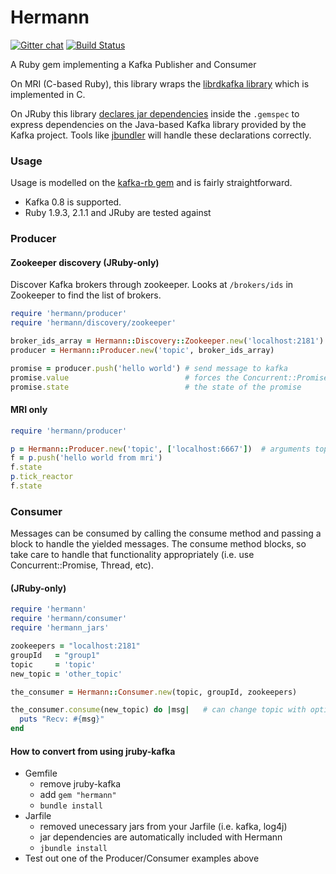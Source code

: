 # Hermann

[![Gitter chat](https://badges.gitter.im/lookout/Hermann.png)](https://gitter.im/lookout/Hermann) [![Build Status](https://travis-ci.org/lookout/Hermann.svg?branch=master)](https://travis-ci.org/lookout/Hermann)

A Ruby gem implementing a Kafka Publisher and Consumer

On MRI (C-based Ruby), this library wraps the [librdkafka
library](https://github.com/edenhill/librdkafka) which is implemented in C.

On JRuby this library [declares jar
dependencies](https://github.com/mkristian/jar-dependencies/wiki/declare-jars-inside-gemspec)
inside the `.gemspec` to express dependencies on the Java-based Kafka library
provided by the Kafka project. Tools like
[jbundler](https://github.com/mkristian/jbundler) will handle these
declarations correctly.

### Usage

Usage is modelled on the
[kafka-rb gem](https://github.com/acrosa/kafka-rb) and is fairly
straightforward.

- Kafka 0.8 is supported.
- Ruby 1.9.3, 2.1.1 and JRuby are tested against


### Producer

#### Zookeeper discovery (JRuby-only)

Discover Kafka brokers through zookeeper.  Looks at ```/brokers/ids``` in Zookeeper to find the list of brokers.

```ruby
require 'hermann/producer'
require 'hermann/discovery/zookeeper'

broker_ids_array = Hermann::Discovery::Zookeeper.new('localhost:2181').get_brokers
producer = Hermann::Producer.new('topic', broker_ids_array)

promise = producer.push('hello world') # send message to kafka
promise.value                          # forces the Concurrent::Promise to finish excuting (#value!)
promise.state                          # the state of the promise
```


#### MRI only

```ruby
require 'hermann/producer'

p = Hermann::Producer.new('topic', ['localhost:6667'])  # arguments topic, list of brokers
f = p.push('hello world from mri')                    
f.state                                               
p.tick_reactor                                        
f.state
```

### Consumer

Messages can be consumed by calling the consume method and passing a block to handle the yielded messages.  The consume method blocks, so take care to handle that functionality appropriately (i.e. use Concurrent::Promise, Thread, etc).

#### (JRuby-only)
```ruby
require 'hermann'
require 'hermann/consumer'
require 'hermann_jars'

zookeepers = "localhost:2181"
groupId   = "group1"
topic     = 'topic'
new_topic = 'other_topic'

the_consumer = Hermann::Consumer.new(topic, groupId, zookeepers)

the_consumer.consume(new_topic) do |msg|   # can change topic with optional argument to .consume
  puts "Recv: #{msg}"
end
```



#### How to convert from using jruby-kafka

* Gemfile
  * remove jruby-kafka
  * add ```gem "hermann"```
  * ```bundle install```
* Jarfile
  * removed unecessary jars from your Jarfile (i.e. kafka, log4j)
  * jar dependencies are automatically included with Hermann
  * ```jbundle install```
* Test out one of the Producer/Consumer examples above





